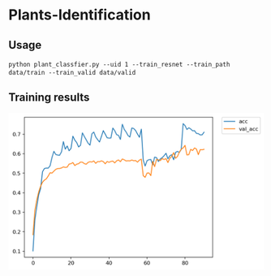# Plants-Identification
## Usage
```
python plant_classfier.py --uid 1 --train_resnet --train_path data/train --train_valid data/valid
```

## Training results
![](/logs/ResNet50_f_uf_log_acc.png)
